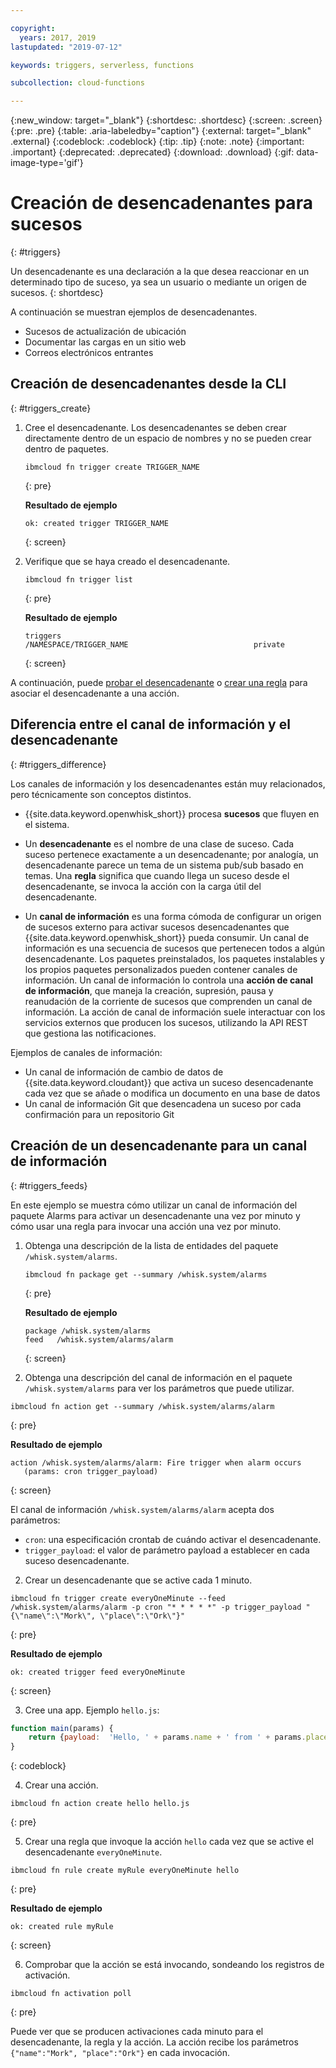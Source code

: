 ```yaml
---

copyright:
  years: 2017, 2019
lastupdated: "2019-07-12"

keywords: triggers, serverless, functions

subcollection: cloud-functions

---
```


{:new_window: target="_blank"}
{:shortdesc: .shortdesc}
{:screen: .screen}
{:pre: .pre}
{:table: .aria-labeledby="caption"}
{:external: target="_blank" .external}
{:codeblock: .codeblock}
{:tip: .tip}
{:note: .note}
{:important: .important}
{:deprecated: .deprecated}
{:download: .download}
{:gif: data-image-type='gif'}



# Creación de desencadenantes para sucesos
{: #triggers}

Un desencadenante es una declaración a la que desea reaccionar en un determinado tipo de suceso, ya sea un usuario o mediante un origen de sucesos.
{: shortdesc}

A continuación se muestran ejemplos de desencadenantes.
- Sucesos de actualización de ubicación
- Documentar las cargas en un sitio web
- Correos electrónicos entrantes



## Creación de desencadenantes desde la CLI
{: #triggers_create}


1. Cree el desencadenante. Los desencadenantes se deben crear directamente dentro de un espacio de nombres y no se pueden crear dentro de paquetes.
    ```
    ibmcloud fn trigger create TRIGGER_NAME
    ```
    {: pre}

    **Resultado de ejemplo**
    ```
    ok: created trigger TRIGGER_NAME
    ```
    {: screen}

2. Verifique que se haya creado el desencadenante.
    ```
    ibmcloud fn trigger list
    ```
    {: pre}

    **Resultado de ejemplo**
    ```
    triggers
    /NAMESPACE/TRIGGER_NAME                            private
    ```
    {: screen}



A continuación, puede [probar el desencadenante](/docs/openwhisk?topic=cloud-functions-test#test_triggers) o [crear una regla](/docs/openwhisk?topic=cloud-functions-rules) para asociar el desencadenante a una acción.



## Diferencia entre el canal de información y el desencadenante
{: #triggers_difference}

Los canales de información y los desencadenantes están muy relacionados, pero técnicamente son conceptos distintos.

- {{site.data.keyword.openwhisk_short}} procesa **sucesos** que fluyen en el sistema.

- Un **desencadenante** es el nombre de una clase de suceso. Cada suceso pertenece exactamente a un desencadenante; por analogía, un desencadenante parece un tema de un sistema pub/sub basado en temas. Una **regla** significa que cuando llega un suceso desde el desencadenante, se invoca la acción con la carga útil del desencadenante.

- Un **canal de información** es una forma cómoda de configurar un origen de sucesos externo para activar sucesos desencadenantes que {{site.data.keyword.openwhisk_short}} pueda consumir. Un canal de información es una secuencia de sucesos que pertenecen todos a algún desencadenante. Los paquetes preinstalados, los paquetes instalables y los propios paquetes personalizados pueden contener canales de información.  Un canal de información lo controla una **acción de canal de información**, que maneja la creación, supresión, pausa y reanudación de la corriente de sucesos que comprenden un canal de información. La acción de canal de información suele interactuar con los servicios externos que producen los sucesos, utilizando la API REST que gestiona las notificaciones.

Ejemplos de canales de información:
- Un canal de información de cambio de datos de {{site.data.keyword.cloudant}} que activa un suceso desencadenante cada vez que se añade o modifica un documento en una base de datos
- Un canal de información Git que desencadena un suceso por cada confirmación para un repositorio Git



## Creación de un desencadenante para un canal de información
{: #triggers_feeds}

En este ejemplo se muestra cómo utilizar un canal de información del paquete Alarms para activar un desencadenante una vez por minuto y cómo usar una regla para invocar una acción una vez por minuto.

1. Obtenga una descripción de la lista de entidades del paquete `/whisk.system/alarms`.

    ```
    ibmcloud fn package get --summary /whisk.system/alarms
    ```
    {: pre}

    **Resultado de ejemplo**
    ```
    package /whisk.system/alarms
   feed   /whisk.system/alarms/alarm
    ```
    {: screen}
2. Obtenga una descripción del canal de información en el paquete `/whisk.system/alarms` para ver los parámetros que puede utilizar.

  ```
  ibmcloud fn action get --summary /whisk.system/alarms/alarm
  ```
  {: pre}

  **Resultado de ejemplo**
  ```
  action /whisk.system/alarms/alarm: Fire trigger when alarm occurs
     (params: cron trigger_payload)
  ```
  {: screen}

  El canal de información `/whisk.system/alarms/alarm` acepta dos parámetros:
  - `cron`: una especificación crontab de cuándo activar el desencadenante.
  - `trigger_payload`: el valor de parámetro payload a establecer en cada suceso desencadenante.

2. Crear un desencadenante que se active cada 1 minuto.
  ```
  ibmcloud fn trigger create everyOneMinute --feed /whisk.system/alarms/alarm -p cron "* * * * *" -p trigger_payload "{\"name\":\"Mork\", \"place\":\"Ork\"}"
  ```
  {: pre}

  **Resultado de ejemplo**
  ```
  ok: created trigger feed everyOneMinute
  ```
  {: screen}

3. Cree una app. Ejemplo `hello.js`:
  ```javascript
  function main(params) {
      return {payload:  'Hello, ' + params.name + ' from ' + params.place};
  }
  ```
  {: codeblock}

4. Crear una acción.
  ```
  ibmcloud fn action create hello hello.js
  ```
  {: pre}

5. Crear una regla que invoque la acción `hello` cada vez que se active el desencadenante
`everyOneMinute`.
  ```
  ibmcloud fn rule create myRule everyOneMinute hello
  ```
  {: pre}

  **Resultado de ejemplo**
  ```
  ok: created rule myRule
  ```
  {: screen}

6. Comprobar que la acción se está invocando, sondeando los registros de activación.
  ```
  ibmcloud fn activation poll
  ```
  {: pre}

  Puede ver que se producen activaciones cada minuto para el desencadenante, la regla y la acción. La acción recibe los parámetros `{"name":"Mork", "place":"Ork"}` en cada invocación.



